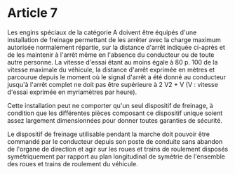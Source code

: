 # Article 7

Les engins spéciaux de la catégorie A doivent être équipés d'une installation de freinage permettant de les arrêter avec la charge maximum autorisée normalement répartie, sur la distance d'arrêt indiquée ci-après et de les maintenir à l'arrêt même en l'absence du conducteur ou de toute autre personne. La vitesse d'essai étant au moins égale à 80 p. 100 de la vitesse maximale du véhicule, la distance d'arrêt exprimée en mètres et parcourue depuis le moment où le signal d'arrêt a été donné au conducteur jusqu'à l'arrêt complet ne doit pas être supérieure à 2 V2 + V (V : vitesse d'essai exprimée en myriamètres par heure).

Cette installation peut ne comporter qu'un seul dispositif de freinage, à condition que les différentes pièces composant ce dispositif unique soient assez largement dimensionnées pour donner toutes garanties de sécurité.

Le dispositif de freinage utilisable pendant la marche doit pouvoir être commandé par le conducteur depuis son poste de conduite sans abandon de l'organe de direction et agir sur les roues et trains de roulement disposés symétriquement par rapport au plan longitudinal de symétrie de l'ensemble des roues et trains de roulement du véhicule.
